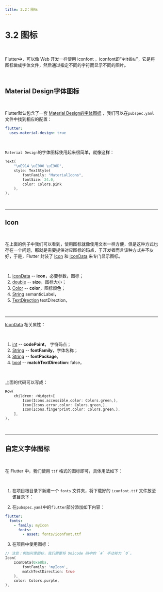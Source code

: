 ```yaml
---
title: 3.2：图标
---
```


# 3.2 图标

<br>

Flutter中，可以像 Web 开发一样使用 iconfont ，iconfont即“`字体图标`”，它是将图标做成字体文件，然后通过指定不同的字符而显示不同的图片。

<br>

## Material Design字体图标

<br>

Flutter默认包含了一套 [Material Design的字体图标](https://material.io/tools/icons/) ，我们可以在`pubspec.yaml`文件中找到相应的配置：

```yaml
flutter:
  uses-material-design: true
```

<br>

`Material Design`的字体图标使用起来很简单，就像这样：

```dart
Text(
    "\uE914 \uE000 \uE90D",
    style: TextStyle(
        fontFamily: "MaterialIcons",
        fontSize: 24.0,
        color: Colors.pink
    ),
),
```

<br>

---

## Icon

<br>

在上面的例子中我们可以看到，使用图标就像使用文本一样方便，但是这种方式也存在一个问题，那就是需要提供对应图标的码点，于开发者而言该种方式并不友好，于是，Flutter 封装了 [Icon](https://api.flutter.dev/flutter/widgets/Icon-class.html) 和 [IconData](https://api.flutter.dev/flutter/widgets/IconData-class.html) 来专门显示图标。

<br>

1.  [IconData](https://api.flutter.dev/flutter/widgets/IconData-class.html) -- **icon**，必要参数，图标；
2.  [double](https://api.flutter.dev/flutter/dart-core/double-class.html) -- **size**，图标大小；
3.  [Color](https://api.flutter.dev/flutter/dart-ui/Color-class.html) -- **color**，图标颜色；
4.  [String](https://api.flutter.dev/flutter/dart-core/String-class.html) semanticLabel，
5.  [TextDirection](https://api.flutter.dev/flutter/dart-ui/TextDirection-class.html) textDirection，

<br>

---

[IconData](https://api.flutter.dev/flutter/widgets/IconData-class.html) 相关属性：

<br>

1.  [int](https://api.flutter.dev/flutter/dart-core/int-class.html) -- **codePoint**， 字符码点；
2.  [String](https://api.flutter.dev/flutter/dart-core/String-class.html) -- **fontFamily**，字体名称；
3.  [String](https://api.flutter.dev/flutter/dart-core/String-class.html) -- **fontPackage**，
4.  [bool](https://api.flutter.dev/flutter/dart-core/bool-class.html) -- **matchTextDirection**: false，

<br>

上面的代码可以写成：

```dart
Row(
    children: <Widget>[
        Icon(Icons.accessible,color: Colors.green,),
        Icon(Icons.error,color: Colors.green,),
        Icon(Icons.fingerprint,color: Colors.green,),
    ],
),
```

<br>

---

## 自定义字体图标

<br>

在 Flutter 中，我们使用 `ttf` 格式的图标即可，具体用法如下：

<br>

1.  在项目根目录下新建一个 `fonts` 文件夹，将下载好的 `iconfont.ttf` 文件放至该目录下：

2.  在`pubspec.yaml`中的`flutter`部分添加如下内容：

```yaml
flutter:
  fonts:
    - family: myIcon
      fonts:
        - asset: fonts/iconfont.ttf
```

3.  在项目中使用图标：

```dart
// 注意：例如阿里图标，我们需要将 Unicode 码中的 `#` 手动转为 `0`。
Icon(
    IconData(0xe8ba,
		fontFamily: 'myIcon',
		matchTextDirection: true
	),
    color: Colors.purple,
),
```
